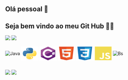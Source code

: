 ## Olá pessoal 🤝
## Seja bem vindo ao meu Git Hub 👋😁

<div>
  <a hef="https://github.com/LeonardoRodrigue">
     <img height="180em" src="https://github-readme-stats.vercel.app/api?username=LeonardoRodrigue&show_icons=true&theme=dark&include_all_comits=truecount_private=true"/>
     <img height="180em" src="https://github-readme-stats.vercel.app/api/top-langs/?username=LeonardoRodrigue&layout=compact&theme=dark"/>
</div>

<div style="display: inline_block"><br>
  <img align="center" alt="Java" height="45" width="55" src="https://cdn.jsdelivr.net/gh/devicons/devicon/icons/java/java-original.svg">
  <img align="center" alt="Python" height="45" width="55" src="https://raw.githubusercontent.com/devicons/devicon/master/icons/python/python-original.svg">
  <img align="center" alt="Csharp" height="45" width="55" src="https://raw.githubusercontent.com/devicons/devicon/master/icons/csharp/csharp-original.svg">
  <img align="center" alt="HTML" height="45" width="55" src="https://raw.githubusercontent.com/devicons/devicon/master/icons/html5/html5-original.svg">
  <img align="center" alt="CSS" height="45" width="55" src="https://raw.githubusercontent.com/devicons/devicon/master/icons/css3/css3-original.svg">
  <img align="center" alt="Js" height="45" width="55" src="https://raw.githubusercontent.com/devicons/devicon/master/icons/javascript/javascript-plain.svg">
  <img align="center" alt="Bs" height="45" width="55" src="https://cdn.jsdelivr.net/gh/devicons/devicon/icons/bootstrap/bootstrap-original.svg">
  <br>
  
</div>
  
  ##

<div>
  <a href = "mailto:leoreis20060314@gmail.com"><img src="https://img.shields.io/badge/-Gmail-%23333?style=for-the-badge&logo=gmail&logoColor=white" target="_blank"></a>
  <a href = "https://www.linkedin.com/in/leonardo-rodrigues-reis-lopes-591903243/" target="_blank"><img src="https://img.shields.io/badge/-LinkedIn-%230077B5?style=for-the-badge&logo=linkedin&logoColor=white" target="_blank"></a>
</div>
